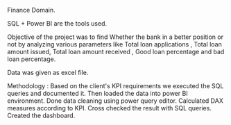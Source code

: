 Finance Domain.

SQL + Power BI are the tools used.

Objective of the project was to find Whether the bank in a better position or not by analyzing various parameters like Total loan applications , Total loan amount issued, Total loan amount received , Good loan percentage and bad loan percentage.

Data was given as excel file.

Methodology : Based on the client's KPI requirements we executed the SQL queries and documented it. Then loaded the data into power BI environment. Done data cleaning using power query editor. Calculated DAX measures according to KPI. Cross checked the result with SQL queries. Created the dashboard.
